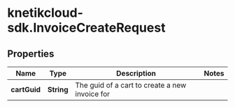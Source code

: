 # knetikcloud-sdk.InvoiceCreateRequest

## Properties
Name | Type | Description | Notes
------------ | ------------- | ------------- | -------------
**cartGuid** | **String** | The guid of a cart to create a new invoice for | 


